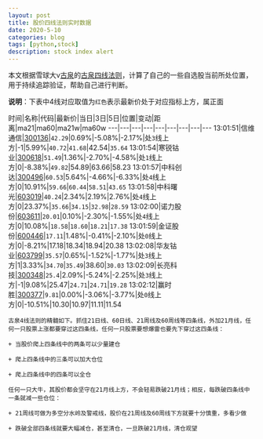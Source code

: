 ```yaml
---
layout: post
title: 股价四线法则实时数据
date: 2020-5-10
categories: blog
tags: [python,stock]
description: stock index alert
---
```



本文根据雪球大v[古泉](https://xueqiu.com/u/7148646888)的[古泉四线法则](https://xueqiu.com/7148646888/130498192)，计算了自己的一些自选股当前所处位置，用于持续追踪验证，帮助自己进行判断。

**说明**：下表中4线对应取值为`红色`表示最新价处于对应指标上方，属正面

时间|名称|代码|最新价|当日|3日|5日|位置|变动|距离|ma21|ma60|ma21w|ma60w
---|---|---|---|---|---|---|---|---
13:01:51|信维通信|[300136](https://xueqiu.com/S/SZ300136)|`42.29`|0.69%|-5.08%|-2.17%|处`3`线上方|-1|5.99%|`40.72`|`41.68`|42.54|`35.64`
13:01:54|寒锐钴业|[300618](https://xueqiu.com/S/SZ300618)|`51.49`|1.36%|-2.70%|-4.58%|处`1`线上方|0|-8.38%|`49.82`|54.89|63.66|58.23
13:01:57|中科创达|[300496](https://xueqiu.com/S/SZ300496)|`60.53`|5.64%|-4.66%|-6.33%|处`4`线上方|0|10.91%|`59.66`|`60.44`|`58.51`|`43.65`
13:01:58|中科曙光|[603019](https://xueqiu.com/S/SH603019)|`40.24`|2.34%|2.19%|2.76%|处`4`线上方|0|23.37%|`35.66`|`34.15`|`32.98`|`28.59`
13:02:00|诺力股份|[603611](https://xueqiu.com/S/SH603611)|`20.01`|0.10%|-2.30%|-1.55%|处`4`线上方|0|10.08%|`18.58`|`18.60`|`18.21`|`17.38`
13:01:59|金证股份|[600446](https://xueqiu.com/S/SH600446)|`17.11`|1.48%|-0.41%|-2.10%|处`0`线上方|0|-8.21%|17.18|18.34|18.94|20.38
13:02:08|华友钴业|[603799](https://xueqiu.com/S/SH603799)|`35.57`|0.65%|-1.52%|-1.77%|处`3`线上方|1|3.33%|`34.70`|`35.49`|38.60|`30.03`
13:02:09|长亮科技|[300348](https://xueqiu.com/S/SZ300348)|`25.4`|2.09%|-5.24%|-2.25%|处`3`线上方|-1|9.08%|25.47|`24.71`|`24.71`|`19.28`
13:02:12|赢时胜|[300377](https://xueqiu.com/S/SZ300377)|`9.81`|0.00%|-3.06%|-3.77%|处`0`线上方|0|-10.51%|10.30|10.97|11.11|11.54

```
古泉4线法则的精髓如下。抓住21日线、60日线、21周线及60周线等四条线，外加21月线，任何一只股票上涨都要穿过这四条线，任何一只股票要想爆雷也要先下穿过这四条线：

+ 当股价爬上四条线中的两条可以少量建仓

+ 爬上四条线中的三条可以加大仓位

+ 爬上四条线中的四条可以全仓

任何一只大牛，其股价都会坚守在21月线上方，不会轻易跌破21月线；相反，每跌破四条线中一条就减一些仓位：

+ 21周线可做为多空分水岭及警戒线，股价在21周线及60周线下方就要十分慎重，多看少做

+ 跌破全部四条线就要大幅减仓，甚至清仓，一旦跌破21月线，清仓观望
```